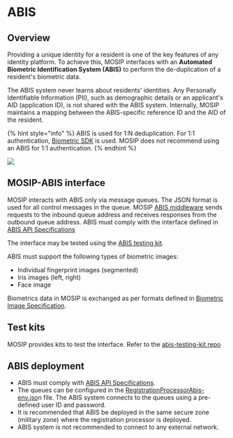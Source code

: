 # ABIS

## Overview

Providing a unique identity for a resident is one of the key features of any identity platform. To achieve this, MOSIP interfaces with an **Automated Biometric Identification System (ABIS)** to perform the de-duplication of a resident's biometric data.

The ABIS system never learns about residents' identities. Any Personally Identifiable Information (PII), such as demographic details or an applicant's AID (application ID), is not shared with the ABIS system. Internally, MOSIP maintains a mapping between the ABIS-specific reference ID and the AID of the resident.

{% hint style="info" %}
ABIS is used for 1:N deduplication. For 1:1 authentication, [Biometric SDK](biometric-sdk.md) is used. MOSIP does not recommend using an ABIS for 1:1 authentication.
{% endhint %}

![](\_images/abis.png)

## MOSIP-ABIS interface

MOSIP interacts with ABIS only via message queues. The JSON format is used for all control messages in the queue. MOSIP [ABIS middleware](https://github.com/mosip/registration/tree/release-1.2.0/registration-processor/core-processor/registration-processor-abis-middleware-stage) sends requests to the inbound queue address and receives responses from the outbound queue address. ABIS must comply with the interface defined in [ABIS API Specifications](abis-api.md)

The interface may be tested using the [ABIS testing kit](https://github.com/mosip/abis-testing-kit/tree/1.2.0).

ABIS must support the following types of biometric images:

* Individual fingerprint images (segmented)
* Iris images (left, right)
* Face image

Biometrics data in MOSIP is exchanged as per formats defined in [Biometric Image Specification](broken-reference/).

## Test kits

MOSIP provides kits to test the interface. Refer to the [abis-testing-kit repo](https://github.com/mosip/abis-testing-kit/tree/1.2.0)

## ABIS deployment

* ABIS must comply with [ABIS API Specifications](abis-api.md).
* The queues can be configured in the [RegistrationProcessorAbis-env.jso](https://github.com/mosip/mosip-config/blob/master/registration-processor-abis.json)n file. The ABIS system connects to the queues using a pre-defined user ID and password.
* It is recommended that ABIS be deployed in the same secure zone (military zone) where the registration processor is deployed.
* ABIS system is not recommended to connect to any external network.
